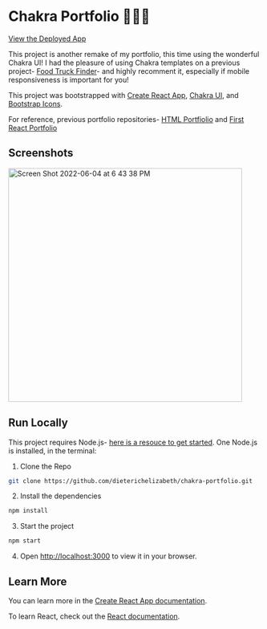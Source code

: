 # Chakra Portfolio 🍏🍐🥝

[View the Deployed App](http://dieterichelizabeth.github.io/chakra-portfolio)

This project is another remake of my portfolio, this time using the wonderful Chakra UI! I had the pleasure of using Chakra templates on a previous project- [Food Truck Finder](https://github.com/JFlo1981/FoodTruckFinder)- and highly recomment it, especially if mobile responsiveness is important for you!

This project was bootstrapped with [Create React App](https://github.com/facebook/create-react-app), [Chakra UI](https://chakra-ui.com/), and [Bootstrap Icons](https://icons.getbootstrap.com/).

For reference, previous portfolio repositories- [HTML Portfiolio](https://github.com/dieterichelizabeth/Portfolio) and [First React Portfolio](https://github.com/dieterichelizabeth/React-Portfolio)

## Screenshots

<img width="466" alt="Screen Shot 2022-06-04 at 6 43 38 PM" src="https://user-images.githubusercontent.com/95142863/172029187-863d0f6a-b216-4362-9bfd-838d5c5e1983.png">

## Run Locally

This project requires Node.js- [here is a resouce to get started](https://nodejs.org/en/). One Node.js is installed, in the terminal:

1. Clone the Repo

```bash
git clone https://github.com/dieterichelizabeth/chakra-portfolio.git
```

2. Install the dependencies

```bash
npm install
```

3. Start the project

```bash
npm start
```

4. Open [http://localhost:3000](http://localhost:3000) to view it in your browser.

## Learn More

You can learn more in the [Create React App documentation](https://facebook.github.io/create-react-app/docs/getting-started).

To learn React, check out the [React documentation](https://reactjs.org/).
